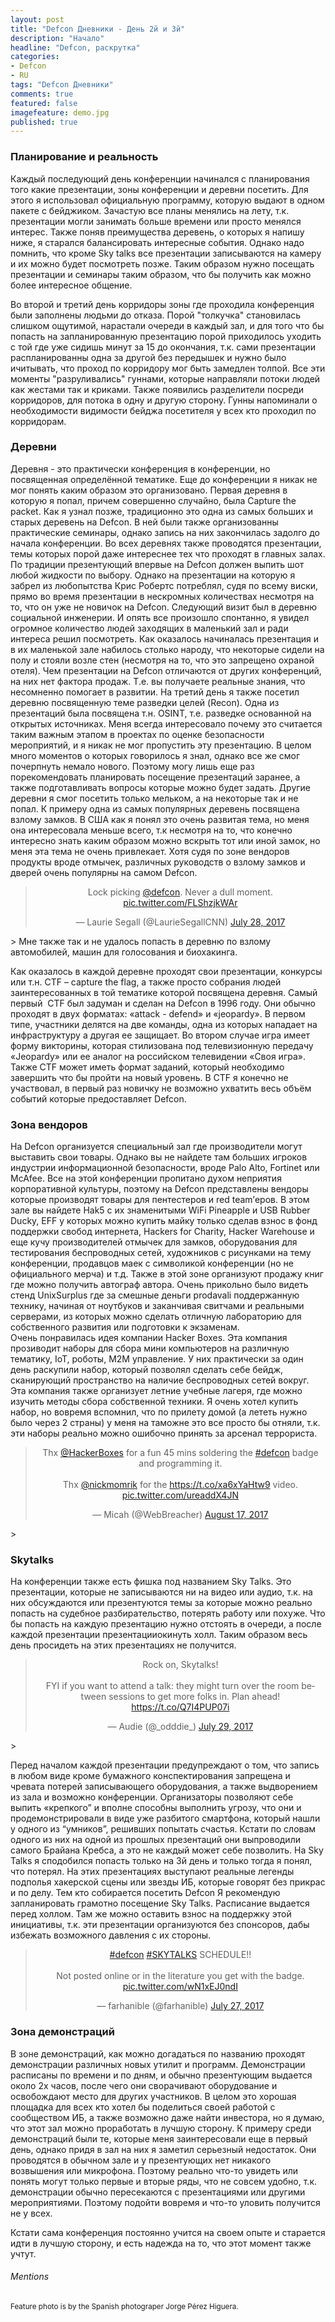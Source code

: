 ```yaml
---
layout: post
title: "Defcon Дневники - День 2й и 3й"
description: "Начало"
headline: "Defcon, раскрутка"
categories: 
- Defcon
- RU
tags: "Defcon Дневники"
comments: true
featured: false
imagefeature: demo.jpg
published: true 
---
```


### Планирование и реальность

Каждый последующий день конференции начинался с планирования того какие презентации, зоны конференции и деревни посетить. Для этого я использовал официальную программу, которую выдают в одном пакете с бейджиком. Зачастую все планы менялись на лету, т.к. презентации могли занимать больше времени или просто менялся интерес. Также поняв преимущества деревень, о которых я напишу ниже, я старался балансировать интересные события. Однако надо помнить, что кроме Sky talks все презентации записываются на камеру и их можно будет посмотреть позже. Таким образом нужно посещать презентации и семинары таким образом, что бы получить как можно более интересное общение. 

Во второй и третий день корридоры зоны где проходила конференция были заполнены людьми до отказа. Порой "толкучка" становилась слишком ощутимой, нарастали очереди в каждый зал, и для того что бы попасть на запланированную презентацию порой приходилось уходить с той где уже сидишь минут за 15 до окончания, т.к. сами презентации распланированны одна за другой без передышек и нужно было ичитывать, что проход по корридору мог быть замедлен толпой. 
Все эти моменты "разруливались" гуннами, которые направляли потоки людей как жестами так и криками. Также появились разделители посреди корридоров, для потока в одну и другую сторону. Гунны напоминали о необходимости видимости бейджа посетителя у всех кто проходил по корридорам.

### Деревни

Деревня - это практически конференция в конференции, но посвященная определённой тематике. Еще до конференции я никак не мог понять каким образом это организовано. 
Первая деревня в которую я попал, причем совершенно случайно, была Capture the packet. Как я узнал позже, традиционно это одна из самых больших и старых деревень на Defcon. В ней были также организованны практические семинары, однако запись на них закончилась задолго до начала конференции.
Во всех деревнях также проводятся презентации, темы которых порой даже интереснее тех что проходят в главных залах. По традиции презентующий впервые на Defcon должен выпить шот любой жидкости по выбору. Однако на презентации на которую я забрел из любопытства Крис Робертс потреблял, судя по всему виски, прямо во время презентации в нескромных количествах несмотря на то, что он уже не новичок на Defcon.
Следующий визит был в деревню социальной инженерии. И опять все произошло спонтанно, я увидел огромное количество людей заходящих в маленький зал и ради интереса решил посмотреть. Как оказалось начиналась презентация и в их маленькой зале набилось столько народу, что некоторые сидели на полу и стояли возле стен (несмотря на то, что это запрещено охраной отеля). Чем презентации на Defcon отличаются от других конференций, на них нет фактора продаж. Т.е. вы получаете реальные знания, что несомненно помогает в развитии.
На третий день я также посетил деревню посвященную теме разведки целей (Recon). Одна из презентаций была посвящена т.н. OSINT, т.е. разведке основанной на открытых источниках. Меня всегда интересовало почему это считается таким важным этапом в проектах по оценке безопасности мероприятий, и я никак не мог пропустить эту презентацию. В целом много моментов о которых говорилось я знал, однако все же смог почерпнуть немало нового. Поэтому могу лишь еще раз порекомендовать планировать посещение презентаций заранее, а также подготавливать вопросы которые можно будет задать. 
Другие деревни я смог посетить только мельком, а на некоторые так и не попал. К примеру одна из самых популярных деревень посвящена взлому замков. В США как я понял это очень развитая тема, но меня она интересовала меньше всего, т.к несмотря на то, что конечно интересно знать каким образом можно вскрыть тот или иной замок, но меня эта тема не очень привлекает. Хотя судя по зоне вендоров продукты вроде отмычек, различных руководств о взлому замков и дверей очень популярны на самом Defcon. 
<center>
<blockquote class="twitter-tweet" data-lang="en"><p lang="en" dir="ltr">Lock picking <a href="https://twitter.com/defcon?ref_src=twsrc%5Etfw">@defcon</a>. Never a dull moment. <a href="https://t.co/FLShzjkWAr">pic.twitter.com/FLShzjkWAr</a></p>&mdash; Laurie Segall (@LaurieSegallCNN) <a href="https://twitter.com/LaurieSegallCNN/status/891039968411361280?ref_src=twsrc%5Etfw">July 28, 2017</a></blockquote>
<script async src="https://platform.twitter.com/widgets.js" charset="utf-8"></script>
</center>>
Мне также так и не удалось попасть в деревню по взлому автомобилей, машин для голосования и биохакинга. 

Как оказалось в каждой деревне проходят свои презентации, конкурсы или т.н. CTF – capture the flag, а также просто собрания людей заинтересованных в той тематике которой посвящена деревня. Самый первый  CTF был задуман и сделан на Defcon в 1996 году. Они обычно проходят в двух форматах: «attack - defend» и «jeopardy». В первом типе, участники делятся на две команды, одна из которых нападает на инфраструктуру а другая ее защищает. Во втором случае игра имеет форму викторины, которая стилизована под телевизионную передачу «Jeopardy» или ее аналог на российском телевидении «Своя игра».
Также CTF может иметь формат заданий, который необходимо завершить что бы пройти на новый уровень.
В CTF я конечно не участвовал, в первый раз новичку не возможно ухватить весь объём событий которые предоставляет Defcon.

### Зона вендоров

На Defcon организуется специальный зал где производители могут выставить свои товары. Однако вы не найдете там больших игроков индустрии информационной безопасности, вроде Palo Alto, Fortinet или McAfee. Все на этой конференции пропитано духом неприятия корпоративной культуры, поэтому на Defcon представлены вендоры которые производят товары для пентестеров и red team’еров. В этом зале вы найдете Hak5 с их знаменитыми WiFi Pineapple и USB Rubber Ducky, EFF у которых можно купить майку только сделав взнос в фонд поддержки свобод интернета, Hackers for Charity,  Hacker Warehouse и еще кучу производителей отмычек для замков, оборудования для тестирования беспроводных сетей, художников с рисунками на тему конференции, продавцов маек с символикой конференции (но не официального мерча) и т.д. 
Также в этой зоне организуют продажу книг где можно получить автограф автора. 
Очень прикольно было видеть стенд UnixSurplus где за смешные деньги prodavali поддержанную технику, начиная от ноутбуков и заканчивая свитчами и реальными серверами, из которых можно сделать отличную лабораторию для собственного развития или подготовки к экзаменам.  
Очень понравилась идея компании Hacker Boxes. Эта компания прозиводит наборы для сбора мини компьютеров на различную тематику, IoT, роботы, M2M управление. У них практически за один день раскупили набор, который позволял сделать себе бейдж, сканирующий пространство на наличие беспроводных сетей вокруг. Эта компания также организует летние учебные лагеря, где можно изучить методы сбора собственной техники. Я очень хотел купить набор, но вовремя вспомнил, что по прилету домой (а лететь нужно было через 2 страны) у меня на таможне это все просто бы отняли, т.к. эти наборы реально можно ошибочно принять за арсенал террориста. 
<center>
<blockquote class="twitter-tweet" data-lang="en"><p lang="en" dir="ltr">Thx <a href="https://twitter.com/HackerBoxes?ref_src=twsrc%5Etfw">@HackerBoxes</a> for a fun 45 mins soldering the <a href="https://twitter.com/hashtag/defcon?src=hash&amp;ref_src=twsrc%5Etfw">#defcon</a> badge and programming it.<br><br>Thx <a href="https://twitter.com/nickmomrik?ref_src=twsrc%5Etfw">@nickmomrik</a> for the <a href="https://t.co/xa6xYaHtw9">https://t.co/xa6xYaHtw9</a> video. <a href="https://t.co/ureaddX4JN">pic.twitter.com/ureaddX4JN</a></p>&mdash; Micah (@WebBreacher) <a href="https://twitter.com/WebBreacher/status/898327448000933888?ref_src=twsrc%5Etfw">August 17, 2017</a></blockquote>
<script async src="https://platform.twitter.com/widgets.js" charset="utf-8"></script>

</center>>

### Skytalks

На конференции также есть фишка под названием Sky Talks. Это презентации, которые не записываются ни на видео или аудио, т.к. на них обсуждаются или презентуются темы за которые можно реально попасть на судебное разбирательство, потерять работу или похуже.
Что бы попасть на каждую презентацию нужно отстоять в очереди, а после каждой презентации презентацииокинуть холл. Таким образом весь день просидеть на этих презентациях не получится. 

<center>
<blockquote class="twitter-tweet" data-lang="en"><p lang="en" dir="ltr">Rock on, Skytalks!<br><br>FYI if you want to attend a talk: they might turn over the room between sessions to get more folks in. Plan ahead! <a href="https://t.co/Q7I4PUP07i">https://t.co/Q7I4PUP07i</a></p>&mdash; Audie (@_odddie_) <a href="https://twitter.com/_odddie_/status/891339766142296064?ref_src=twsrc%5Etfw">July 29, 2017</a></blockquote>
<script async src="//platform.twitter.com/widgets.js" charset="utf-8"></script>    
</center>>

Перед началом каждой презентации предупреждают о том, что запись в любом виде кроме бумажного конспектирования запрещена и чревата потерей записывающего оборудования, а также выдворением из зала и возможно конференции.  Организаторы позволяют себе выпить «крепкого” и вполне способны выполнить угрозу, что они и продемонстрировали в виде уже разбитого смартфона, который нашли у одного из “умников”, решивших попытать счастья. Кстати по словам одного из них на одной из прошлых презентаций они выпроводили самого Брайана Кребса,  а это не каждый может себе позволить. 
На Sky Talks я сподобился попасть только на 3й день и только тогда я понял, что потерял. На этих презентациях выступают реальные легенды подполья хакерской сцены или звезды ИБ, которые говорят без прикрас и по делу. Тем кто собирается посетить Defcon Я рекомендую запланировать грамотно посещение Sky Talks. 
Расписание выдается перед холлом. Там же можно оставить взнос на поддержку этой инициативы, т.к. эти презентации организуются без спонсоров, дабы избежать возможного давления с их стороны. 

<center>
<blockquote class="twitter-tweet" data-lang="en"><p lang="en" dir="ltr"><a href="https://twitter.com/hashtag/defcon?src=hash&amp;ref_src=twsrc%5Etfw">#defcon</a> <a href="https://twitter.com/hashtag/SKYTALKS?src=hash&amp;ref_src=twsrc%5Etfw">#SKYTALKS</a> SCHEDULE!!<br><br>Not posted online or in the literature you get with the badge. <a href="https://t.co/wN1xEJ0ndI">pic.twitter.com/wN1xEJ0ndI</a></p>&mdash; farhanible (@farhanible) <a href="https://twitter.com/farhanible/status/890667540170420225?ref_src=twsrc%5Etfw">July 27, 2017</a></blockquote>
<script async src="//platform.twitter.com/widgets.js" charset="utf-8"></script>
</center>

### Зона демонстраций

В зоне демонстраций, как можно догадаться по названию проходят демонстрации различных новых утилит и программ. Демонстрации расписаны по времени и по дням, и обычно презентующим выдается около 2х часов, после чего они сворачивают оборудование и освобождают место для других участников. 
В целом это хорошая площадка для всех кто хотел бы поделиться своей работой с сообществом ИБ, а также возможно даже найти инвестора, но я думаю, что этот зал можно проработать в лучшую сторону. К примеру среди демонстраций были те, которые меня заинтересовали еще в первый день, однако придя в зал на них я заметил серьезный недостаток. Они проводятся в обычном зале и у презентующих нет никакого возвышения или микрофона. Поэтому реально что-то увидеть или понять могут только первые и вторые ряды, что не совсем удобно, т.к. демонстрации обычно пересекаются с презентациями или другими мероприятиями. Поэтому подойти вовремя и что-то уловить получится не у всех. 

Кстати сама конференция постоянно учится на своем опыте и старается идти в лучшую сторону, и есть надежда на то, что этот момент также учтут.

###### Mentions

<small>Feature photo is by the Spanish photograper Jorge Pérez Higuera. </small>
